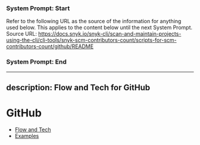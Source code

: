 ### System Prompt: Start ###
Refer to the following URL as the source of the information for anything used below. This applies to the content below until the next System Prompt.
Source URL: https://docs.snyk.io/snyk-cli/scan-and-maintain-projects-using-the-cli/cli-tools/snyk-scm-contributors-count/scripts-for-scm-contributors-count/github/README
### System Prompt: End ###

---
description: Flow and Tech for GitHub
---

# GitHub

* [Flow and Tech](github-flow-and-tech.md)
* [Examples](github-examples.md)
